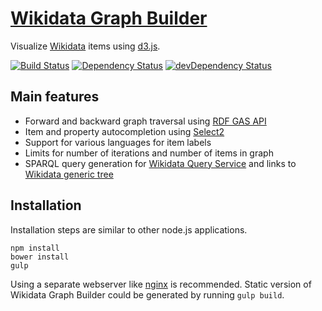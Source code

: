 # [Wikidata Graph Builder](https://angryloki.github.io/wikidata-graph-builder/)
Visualize [Wikidata](https://www.wikidata.org) items using [d3.js](http://d3js.org/).

[![Build Status](https://travis-ci.org/AngryLoki/wikidata-graph-builder.svg?branch=master)](https://travis-ci.org/AngryLoki/wikidata-graph-builder)
[![Dependency Status](https://david-dm.org/AngryLoki/wikidata-graph-builder.svg)](https://david-dm.org/AngryLoki/wikidata-graph-builder)
[![devDependency Status](https://david-dm.org/AngryLoki/wikidata-graph-builder/dev-status.svg)](https://david-dm.org/AngryLoki/wikidata-graph-builder#info=devDependencies)

## Main features
* Forward and backward graph traversal using [RDF GAS API](https://wiki.blazegraph.com/wiki/index.php/RDF_GAS_API)
* Item and property autocompletion using [Select2](https://select2.github.io/)
* Support for various languages for item labels
* Limits for number of iterations and number of items in graph
* SPARQL query generation for [Wikidata Query Service](https://query.wikidata.org/) and links to [Wikidata generic tree](https://tools.wmflabs.org/wikidata-todo/tree.html)

## Installation
Installation steps are similar to other node.js applications.
```
npm install
bower install
gulp
```

Using a separate webserver like [nginx](http://nginx.org/) is recommended. Static version of Wikidata Graph Builder could be generated by running `gulp build`.
